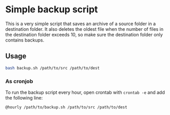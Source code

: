 # Simple backup script

This is a very simple script that saves an archive of a source folder in a destination folder.
It also deletes the oldest file when the number of files in the destination folder exceeds 10, so make sure the destination folder only contains backups.

## Usage

```bash
bash backup.sh /path/to/src /path/to/dest
```

### As cronjob

To run the backup script every hour, open crontab with `crontab -e` and add the following line:

```bash
@hourly /path/to/backup.sh /path/to/src /path/to/dest
```
